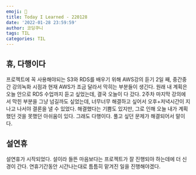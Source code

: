```yaml
---
emoji: 🥲
title: Today I Learned - 220128
date: '2022-01-28 23:59:59'
author: 코딩쿠니
tags: TIL 
categories: TIL
---
```


## 휴, 다행이다
프로젝트에 꼭 사용해야되는 S3와 RDS를 배우기 위해 AWS강의 듣기 2일 째, 중간중간 강의녹화 시점과 현재 AWS가 조금 달라서 막히는 부분들이 생긴다. 원래 내 계획은 오늘 안으로 RDS 수업까지 듣고 싶었는데, 결국 오늘이 다 갔다. 2주차 마지막 강의에서 막힌 부분을 그냥 넘길까도 싶었는데, 너무너무 해결하고 싶어서 오후+저녁시간이 지나고 나서야 결론을 낼 수 있었다. 해결했다는 기쁨도 있지만, 그로 인해 오늘 내가 계획 했던 것을 못했던 아쉬움이 있다. 그래도 다행이다. 풀고 싶던 문제가 해결되어서 말이다.

## 설연휴
설연휴가 시작되었다. 설이라 들뜬 마음보다는 프로젝트가 잘 진행되야 하는데에 더 신경이 간다. 연휴기간동안 시간나는대로 틈틈히 맡겨진 일을 진행해야겠다.

```toc
```
